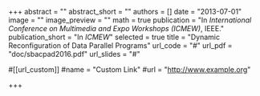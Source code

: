 +++
abstract = ""
abstract_short = ""
authors = []
date = "2013-07-01"
image = ""
image_preview = ""
math = true
publication = "In *International Conference on Multimedia and Expo Workshops (ICMEW)*, IEEE."
publication_short = "In *ICMEW*"
selected = true
title = "Dynamic Reconfiguration of Data Parallel Programs"
url_code = "#"
url_pdf = "doc/sbacpad2016.pdf"
url_slides = "#"

#[[url_custom]]
#name = "Custom Link"
#url = "http://www.example.org"

+++
